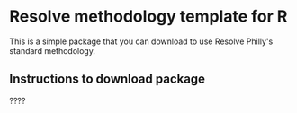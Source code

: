 # Resolve methodology template for R

This is a simple package that you can download to use Resolve Philly's standard methodology.

## Instructions to download package

????

